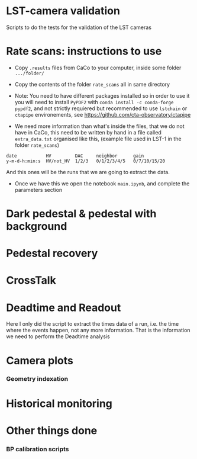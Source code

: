 # LST-camera validation
Scripts to do the tests for the validation of the LST cameras


# Rate scans: instructions to use

- Copy `.results` files from CaCo to your computer, inside some folder `.../folder/`

- Copy the contents of the folder `rate_scans` all in same directory

- Note: You need to have different packages installed so in order to use it you will need to install `PyPDF2` with `conda install -c conda-forge pypdf2`, and not strictly requiered but recommended to use `lstchain` or `ctapipe` environements, see https://github.com/cta-observatory/ctapipe

- We need more information than what's inside the files, that we do not have in CaCo, this need to be written by hand in a file called `extra_data.txt` organised like this, (example file used in LST-1 in the folder `rate_scans`)

```
date           HV         DAC     neighbor      gain
y-m-d-h:min:s  HV/not_HV  1/2/3   0/1/2/3/4/5   0/7/10/15/20
```
And this ones will be the runs that we are going to extract the data.

- Once we have this we open the notebook `main.ipynb`, and complete the parameters section

# Dark pedestal & pedestal with background

# Pedestal recovery


# CrossTalk


# Deadtime and Readout
Here I only did the script to extract the times data of a run, i.e. the time where the events happen, not any more information. That is the information we need to perform the Deadtime analysis

# Camera plots

### Geometry indexation

# Historical monitoring

# Other things done
### BP calibration scripts
